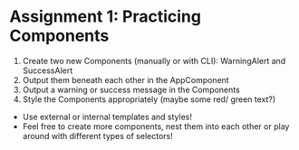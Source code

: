 # Assignment 1: Practicing Components

1. Create two new Components (manually or with CLI): WarningAlert and SuccessAlert
2. Output them beneath each other in the AppComponent
3. Output a warning or success message in the Components
4. Style the Components appropriately (maybe some red/ green text?)

- Use external or internal templates and styles!
- Feel free to create more components, nest them into each other or play around with different types of selectors!